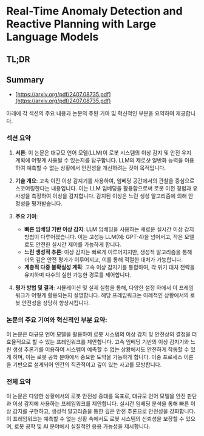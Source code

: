 # Real-Time Anomaly Detection and Reactive Planning with Large Language Models
## TL;DR
## Summary
- [https://arxiv.org/pdf/2407.08735.pdf](https://arxiv.org/pdf/2407.08735.pdf)

아래에 각 섹션의 주요 내용과 논문의 주된 기여 및 혁신적인 부분을 요약하여 제공합니다.

### 섹션 요약

1. **서론**: 이 논문은 대규모 언어 모델(LLM)이 로봇 시스템의 이상 감지 및 안전 유지 계획에 어떻게 사용될 수 있는지를 탐구합니다. LLM의 제로샷 일반화 능력을 이용하여 예측할 수 없는 상황에서 안전성을 개선하려는 것이 목적입니다.

2. **기술 개요**: 고속 이진 이상 감지기를 사용하여, 임베딩 공간에서의 관찰을 중심으로 스코어링한다는 내용입니다. 이는 LLM 임베딩을 활용함으로써 로봇 이전 경험과 유사성을 측정하여 이상을 감지합니다. 감지된 이상은 느린 생성 알고리즘에 의해 안정성을 평가받습니다.

3. **주요 기여**: 
   - **빠른 임베딩 기반 이상 감지**: LLM 임베딩을 사용하는 새로운 실시간 이상 감지 방법이 다루어졌습니다. 이는 고성능 LLM(예: GPT-4)을 넘어서고, 작은 모델로도 안전한 실시간 제어를 가능하게 합니다.
   - **느린 생성적 추론**: 이상 감지는 빠르게 이루어지지만, 생성적 알고리즘을 통해 더욱 깊은 안전 평가가 이루어지고, 이를 통해 적절한 대처가 가능합니다.
   - **계층적 다중 불확실성 계획**: 고속 이상 감지기를 통합하여, 각 위기 대처 전략을 유지하며 다수의 실현 가능한 경로를 제어합니다.

4. **평가 방법 및 결과**: 시뮬레이션 및 실제 실험을 통해, 다양한 설정 하에서 이 프레임워크가 어떻게 활용되는지 설명합니다. 해당 프레임워크는 이례적인 상황에서의 로봇 안전성을 상당히 향상시킵니다.

### 논문의 주요 기여와 혁신적인 부분 요약:

이 논문은 대규모 언어 모델을 활용하여 로봇 시스템의 이상 감지 및 안전상의 결정을 더 효율적으로 할 수 있는 프레임워크를 제안합니다. 고속 임베딩 기반의 이상 감지기와 느린 생성 추론기를 이용하여 시스템이 예측할 수 없는 상황에서도 안전하게 작동할 수 있게 하며, 이는 로봇 공학 분야에서 중요한 도약을 가능하게 합니다. 이중 프로세스 이론을 기반으로 설계되어 인간의 직관적이고 깊이 있는 사고를 모방합니다.

### 전체 요약

이 논문은 다양한 상황에서의 로봇 안전성 증대를 목표로, 대규모 언어 모델을 안전 판단과 이상 감지에 사용하는 프레임워크를 제안합니다. 실시간 임베딩 분석을 통해 빠른 이상 감지를 구현하고, 생성적 알고리즘을 통한 깊은 안전 추론으로 안전성을 강화합니다. 이 프레임워크는 예측할 수 없는 상황 속에서도 로봇 시스템의 신뢰성을 보장할 수 있으며, 로봇 공학 및 AI 분야에서 실질적인 응용 가능성을 제시합니다.